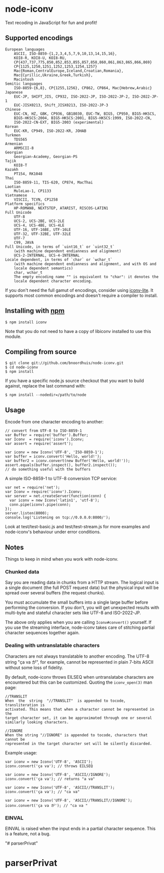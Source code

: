 # node-iconv

Text recoding in JavaScript for fun and profit!

## Supported encodings

    European languages
        ASCII, ISO-8859-{1,2,3,4,5,7,9,10,13,14,15,16},
        KOI8-R, KOI8-U, KOI8-RU,
        CP{437,737,775,850,852,853,855,857,858,860,861,863,865,866,869}
        CP{1125,1250,1251,1252,1253,1254,1257}
        Mac{Roman,CentralEurope,Iceland,Croatian,Romania},
        Mac{Cyrillic,Ukraine,Greek,Turkish},
        Macintosh
    Semitic languages
        ISO-8859-{6,8}, CP{1255,1256}, CP862, CP864, Mac{Hebrew,Arabic}
    Japanese
        EUC-JP, SHIFT_JIS, CP932, ISO-2022-JP, ISO-2022-JP-2, ISO-2022-JP-1
        EUC-JISX0213, Shift_JISX0213, ISO-2022-JP-3
    Chinese
        EUC-CN, HZ, GBK, CP936, GB18030, EUC-TW, BIG5, CP950, BIG5-HKSCS,
        BIG5-HKSCS:2004, BIG5-HKSCS:2001, BIG5-HKSCS:1999, ISO-2022-CN,
        ISO-2022-CN-EXT, BIG5-2003 (experimental)
    Korean
        EUC-KR, CP949, ISO-2022-KR, JOHAB
    Turkmen
        TDS565
    Armenian
        ARMSCII-8
    Georgian
        Georgian-Academy, Georgian-PS
    Tajik
        KOI8-T
    Kazakh
        PT154, RK1048
    Thai
        ISO-8859-11, TIS-620, CP874, MacThai
    Laotian
        MuleLao-1, CP1133
    Vietnamese
        VISCII, TCVN, CP1258
    Platform specifics
        HP-ROMAN8, NEXTSTEP, ATARIST, RISCOS-LATIN1
    Full Unicode
        UTF-8
        UCS-2, UCS-2BE, UCS-2LE
        UCS-4, UCS-4BE, UCS-4LE
        UTF-16, UTF-16BE, UTF-16LE
        UTF-32, UTF-32BE, UTF-32LE
        UTF-7
        C99, JAVA
    Full Unicode, in terms of `uint16_t` or `uint32_t`
        (with machine dependent endianness and alignment)
        UCS-2-INTERNAL, UCS-4-INTERNAL
    Locale dependent, in terms of `char` or `wchar_t`
        (with machine dependent endianness and alignment, and with OS and
        locale dependent semantics)
        char, wchar_t
        The empty encoding name "" is equivalent to "char": it denotes the
        locale dependent character encoding.

If you don't need the full gamut of encodings, consider using [iconv-lite][].
It supports most common encodings and doesn't require a compiler to install.

## Installing with [npm](http://npmjs.org/)

    $ npm install iconv

Note that you do not need to have a copy of libiconv installed to use this
module.

## Compiling from source

    $ git clone git://github.com/bnoordhuis/node-iconv.git
    $ cd node-iconv
    $ npm install

If you have a specific node.js source checkout that you want to build against,
replace the last command with:

    $ npm install --nodedir=/path/to/node

## Usage

Encode from one character encoding to another:

    // convert from UTF-8 to ISO-8859-1
    var Buffer = require('buffer').Buffer;
    var Iconv  = require('iconv').Iconv;
    var assert = require('assert');

    var iconv = new Iconv('UTF-8', 'ISO-8859-1');
    var buffer = iconv.convert('Hello, world!');
    var buffer2 = iconv.convert(new Buffer('Hello, world!'));
    assert.equals(buffer.inspect(), buffer2.inspect());
    // do something useful with the buffers

A simple ISO-8859-1 to UTF-8 conversion TCP service:

    var net = require('net');
    var Iconv = require('iconv').Iconv;
    var server = net.createServer(function(conn) {
      var iconv = new Iconv('latin1', 'utf-8');
      conn.pipe(iconv).pipe(conn);
    });
    server.listen(8000);
    console.log('Listening on tcp://0.0.0.0:8000/');

Look at test/test-basic.js and test/test-stream.js for more examples
and node-iconv's behaviour under error conditions.

## Notes

Things to keep in mind when you work with node-iconv.

### Chunked data

Say you are reading data in chunks from a HTTP stream. The logical input is a
single document (the full POST request data) but the physical input will be
spread over several buffers (the request chunks).

You must accumulate the small buffers into a single large buffer before
performing the conversion. If you don't, you will get unexpected results with
multi-byte and stateful character sets like UTF-8 and ISO-2022-JP.

The above only applies when you are calling `Iconv#convert()` yourself.
If you use the streaming interface, node-iconv takes care of stitching
partial character sequences together again.

### Dealing with untranslatable characters

Characters are not always translatable to another encoding. The UTF-8 string
"ça va が", for example, cannot be represented in plain 7-bits ASCII without
some loss of fidelity.

By default, node-iconv throws EILSEQ when untranslatabe characters are
encountered but this can be customized. Quoting the `iconv_open(3)` man page:

    //TRANSLIT
    When  the  string  "//TRANSLIT"  is appended to tocode, transliteration is
    activated. This means that when a character cannot be represented in the
    target character set, it can be approximated through one or several
    similarly looking characters.

    //IGNORE
    When the string "//IGNORE" is appended to tocode, characters that cannot be
    represented in the target character set will be silently discarded.

Example usage:

    var iconv = new Iconv('UTF-8', 'ASCII');
    iconv.convert('ça va'); // throws EILSEQ

    var iconv = new Iconv('UTF-8', 'ASCII//IGNORE');
    iconv.convert('ça va'); // returns "a va"

    var iconv = new Iconv('UTF-8', 'ASCII//TRANSLIT');
    iconv.convert('ça va'); // "ca va"

    var iconv = new Iconv('UTF-8', 'ASCII//TRANSLIT//IGNORE');
    iconv.convert('ça va が'); // "ca va "

### EINVAL

EINVAL is raised when the input ends in a partial character sequence. This is a
feature, not a bug.

[iconv-lite]: https://www.npmjs.org/package/iconv-lite
"# parserPrivat" 
"# parserPrivat" 
# parserPrivat
